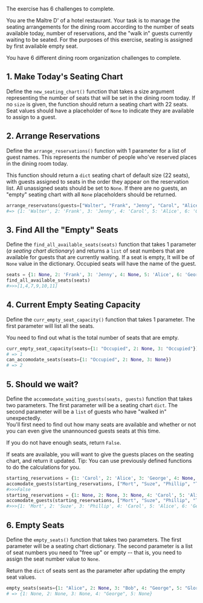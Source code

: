 The exercise has 6 challenges to complete.

You are the Maître D' of a hotel restaurant. Your task is to manage the seating arrangements for the dining room according to the number of seats available today, number of reservations, and the "walk in" guests currently waiting to be seated. For the purposes of this exercise, seating is assigned by first available empty seat.

You have 6 different dining room organization challenges to complete.

## 1. Make Today's Seating Chart

Define the `new_seating_chart()` function that takes a size argument representing the number of seats that will be set in the dining room today. If no `size` is given, the function should return a seating chart with 22 seats. Seat values should have a placeholder of `None` to indicate they are available to assign to a guest.

## 2. Arrange Reservations

Define the `arrange_reservations()` function with 1 parameter for a list of guest names. This represents the number of people who've reserved places in the dining room today.

This function should return a `dict` seating chart of default size (22 seats), with guests assigned to seats in the order they appear on the reservation list. All unassigned seats should be set to `None`. If there are no guests, an "empty" seating chart with all `None` placeholders should be returned.

```python
arrange_reservatons(guests=["Walter", "Frank", "Jenny", "Carol", "Alice", "George"])
#=> {1: 'Walter', 2: 'Frank', 3: 'Jenny', 4: 'Carol', 5: 'Alice', 6: 'George', 7: None, 8: None, 9: None, 10: None, 11: None, 12: None, 13: None, 14: None, 15: None, 16: None, 17: None, 18: None, 19: None, 20: None, 21: None, 22: None}
```

## 3. Find All the "Empty" Seats

Define the `find_all_available_seats(seats)` function that takes 1 parameter (_a seating chart dictionary_) and returns a `list` of seat numbers that are available for guests that are currently waiting.
If a seat is empty, It will be of `None` value in the dictionary. Occupied seats will have the name of the guest.

```python
seats = {1: None, 2: 'Frank', 3: 'Jenny', 4: None, 5: 'Alice', 6: 'George', 7: None, 8: 'Carol', 9: None, 10: None, 11: None, 12: 'Walter'}
find_all_available_seats(seats)
#>>>[1,4,7,9,10,11]
```

## 4. Current Empty Seating Capacity

Define the `curr_empty_seat_capacity()` function that takes 1 parameter. The first parameter will list all the seats.

You need to find out what is the total number of seats that are empty.

```python
curr_empty_seat_capacity(seats={1: "Occupied", 2: None, 3: "Occupied"})
# => 1
can_accomodate_seats(seats={1: "Occupied", 2: None, 3: None})
# => 2
```

## 5. Should we wait?

Define the `accommodate_waiting_guests(seats, guests)` function that takes two parameters. The first parameter will be a seating chart `dict`. The second parameter will be a `list` of guests who have "walked in" unexpectedly.  
You'll first need to find out how many seats are available and whether or not you can even give the unannounced guests seats at this time.

If you do not have enough seats, return `False`.

If seats are available, you will want to give the guests places on the seating chart, and return it updated.
Tip: You can use previously defined functions to do the calculations for you.

```python
starting_reservations = {1: 'Carol', 2: 'Alice', 3: 'George', 4: None, 5: None, 6: None, 7: 'Frank', 8: 'Walter'}
accomodate_guests(starting_reservations, ["Mort", "Suze", "Phillip", "Tony"])
#>>>False
starting_reservations = {1: None, 2: None, 3: None, 4: 'Carol', 5: 'Alice', 6: 'George', 7: None, 8: None, 9: None, 10: None, 11: None, 12: None, 13: None, 14: None, 15: None, 16: None, 17: None, 18: 'Frank', 19:  'Jenny', 20: None, 21: None, 22: 'Walter'}
accomodate_guests(starting_reservations, ["Mort", "Suze", "Phillip", "Tony"])
#>>>{1: 'Mort', 2: 'Suze', 3: 'Phillip', 4: 'Carol', 5: 'Alice', 6: 'George', 7: 'Tony', 8: None, 9: None, 10: None, 11: None, 12: None, 13: None, 14: None, 15: None, 16: None, 17: None, 18: 'Frank', 19: 'Jenny', 20: None, 21: None, 22: 'Walter'}
```

## 6. Empty Seats

Define the `empty_seats()` function that takes two parameters. The first parameter will be a seating chart dictionary. The second parameter is a list of seat numbers you need to "free up" or empty -- that is, you need to assign the seat number value to `None`.

Return the `dict` of seats sent as the parameter after updating the empty seat values.

```python
empty_seats(seats={1: "Alice", 2: None, 3: "Bob", 4: "George", 5: "Gloria"}, seat_numbers=[5,3,1])
# => {1: None, 2: None, 3: None, 4: "George", 5: None}
```
